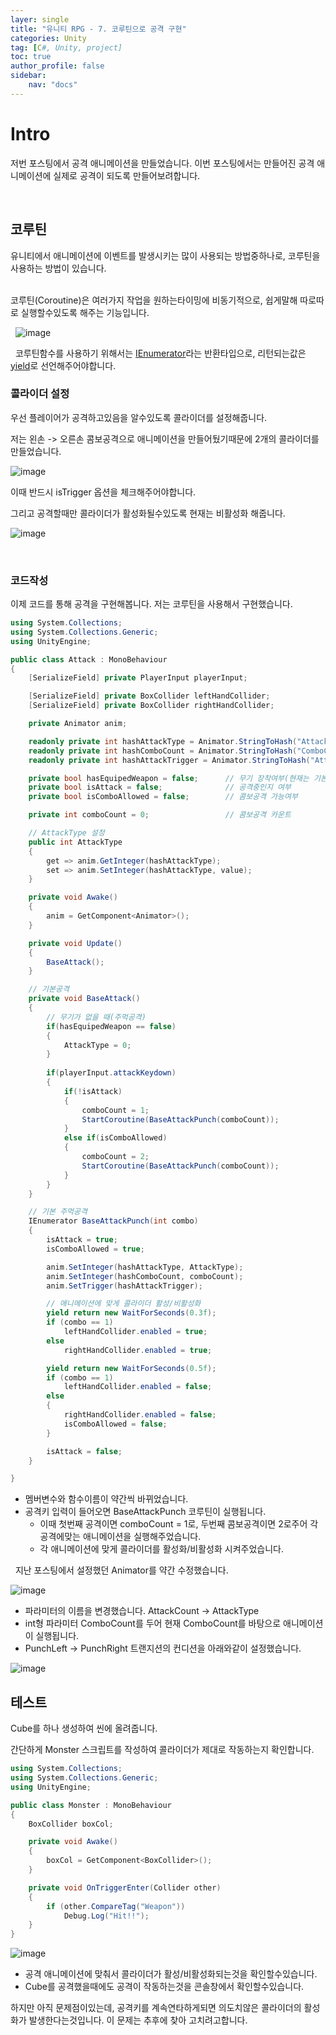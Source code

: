 ```yaml
---
layer: single
title: "유니티 RPG - 7. 코루틴으로 공격 구현"
categories: Unity
tag: [C#, Unity, project]
toc: true
author_profile: false
sidebar: 
    nav: "docs"
---
```




# Intro

저번 포스팅에서 공격 애니메이션을 만들었습니다. 이번 포스팅에서는 만들어진 공격 애니메이션에 실제로 공격이 되도록 만들어보려합니다.  

&nbsp;

## 코루틴

유니티에서 애니메이션에 이벤트를 발생시키는 많이 사용되는 방법중하나로, 코루틴을 사용하는 방법이 있습니다.  
&nbsp;

코루틴(Coroutine)은 여러가지 작업을 원하는타이밍에 비동기적으로, 쉽게말해 따로따로 실행할수있도록 해주는 기능입니다.  

&nbsp;
![image](/images/2024/2024-11-03/capture_1.PNG) 

&nbsp;
코루틴함수를 사용하기 위해서는 <u>IEnumerator</u>라는 반환타입으로, 리턴되는값은 <u>yield</u>로 선언해주어야합니다.  


### 콜라이더 설정

우선 플레이어가 공격하고있음을 알수있도록 콜라이더를 설정해줍니다. 

저는 왼손 -> 오른손 콤보공격으로 애니메이션을 만들어뒀기때문에 2개의 콜라이더를 만들었습니다. 

![image](/images/2024/2024-11-03/capture_2.PNG) 

이때 반드시 isTrigger 옵션을 체크해주어야합니다. 

그리고 공격할때만 콜라이더가 활성화될수있도록 현재는 비활성화 해줍니다.  

![image](/images/2024/2024-11-03/capture_3.PNG) 

&nbsp;
### 코드작성

이제 코드를 통해 공격을 구현해봅니다. 저는 코루틴을 사용해서 구현했습니다.

```c#
using System.Collections;
using System.Collections.Generic;
using UnityEngine;

public class Attack : MonoBehaviour
{
    [SerializeField] private PlayerInput playerInput;

    [SerializeField] private BoxCollider leftHandCollider;               
    [SerializeField] private BoxCollider rightHandCollider;

    private Animator anim;

    readonly private int hashAttackType = Animator.StringToHash("AttackType");
    readonly private int hashComboCount = Animator.StringToHash("ComboCount");
    readonly private int hashAttackTrigger = Animator.StringToHash("Attack");

    private bool hasEquipedWeapon = false;      // 무기 장착여부(현재는 기본 false)
    private bool isAttack = false;              // 공격중인지 여부
    private bool isComboAllowed = false;        // 콤보공격 가능여부

    private int comboCount = 0;                 // 콤보공격 카운트

    // AttackType 설정
    public int AttackType
    {
        get => anim.GetInteger(hashAttackType);
        set => anim.SetInteger(hashAttackType, value);
    }

    private void Awake()
    {
        anim = GetComponent<Animator>();
    }

    private void Update()
    {
        BaseAttack();
    }

    // 기본공격
    private void BaseAttack()
    {
        // 무기가 없을 때(주먹공격)
        if(hasEquipedWeapon == false)
        {
            AttackType = 0;
        }
     
        if(playerInput.attackKeydown)
        {
            if(!isAttack)
            {
                comboCount = 1;
                StartCoroutine(BaseAttackPunch(comboCount));
            }
            else if(isComboAllowed)
            {
                comboCount = 2;
                StartCoroutine(BaseAttackPunch(comboCount));
            }
        }
    }

    // 기본 주먹공격
    IEnumerator BaseAttackPunch(int combo)
    {
        isAttack = true;
        isComboAllowed = true;

        anim.SetInteger(hashAttackType, AttackType);
        anim.SetInteger(hashComboCount, comboCount);
        anim.SetTrigger(hashAttackTrigger);

        // 애니메이션에 맞게 콜라이더 활성/비활성화
        yield return new WaitForSeconds(0.3f);
        if (combo == 1)
            leftHandCollider.enabled = true;
        else
            rightHandCollider.enabled = true;

        yield return new WaitForSeconds(0.5f);
        if (combo == 1)
            leftHandCollider.enabled = false;
        else
        {
            rightHandCollider.enabled = false;
            isComboAllowed = false;
        }

        isAttack = false;
    }

}
```

- 멤버변수와 함수이름이 약간씩 바뀌었습니다.  
- 공격키 입력이 들어오면 BaseAttackPunch 코루틴이 실행됩니다.
    - 이때 첫번째 공격이면 comboCount = 1로, 두번째 콤보공격이면 2로주어 각 공격에맞는 애니메이션을 실행해주었습니다.
    - 각 애니메이션에 맞게 콜라이더를 활성화/비활성화 시켜주었습니다.

&nbsp;
지난 포스팅에서 설정했던 Animator를 약간 수정했습니다.  

![image](/images/2024/2024-11-03/capture_4.PNG) 

- 파라미터의 이름을 변경했습니다. AttackCount -> AttackType 
- int형 파라미터 ComboCount를 두어 현재 ComboCount를 바탕으로 애니메이션이 실행됩니다. 
- PunchLeft -> PunchRight 트랜지션의 컨디션을 아래와같이 설정했습니다. 

![image](/images/2024/2024-11-03/capture_5.PNG) 


## 테스트

Cube를 하나 생성하여 씬에 올려줍니다. 

간단하게 Monster 스크립트를 작성하여 콜라이더가 제대로 작동하는지 확인합니다.

```c#
using System.Collections;
using System.Collections.Generic;
using UnityEngine;

public class Monster : MonoBehaviour
{
    BoxCollider boxCol;

    private void Awake()
    {
        boxCol = GetComponent<BoxCollider>();
    }

    private void OnTriggerEnter(Collider other)
    {
        if (other.CompareTag("Weapon"))
            Debug.Log("Hit!!");
    }
}

```

![image](/images/2024/2024-11-03/capture_6.gif) 

- 공격 애니메이션에 맞춰서 콜라이더가 활성/비활성화되는것을 확인할수있습니다.
- Cube를 공격했을때에도 공격이 작동하는것을 콘솔창에서 확인할수있습니다.

하지만 아직 문제점이있는데, 공격키를 계속연타하게되면 의도치않은 콜라이더의 활성화가 발생한다는것입니다. 이 문제는 추후에 찾아 고치려고합니다.
